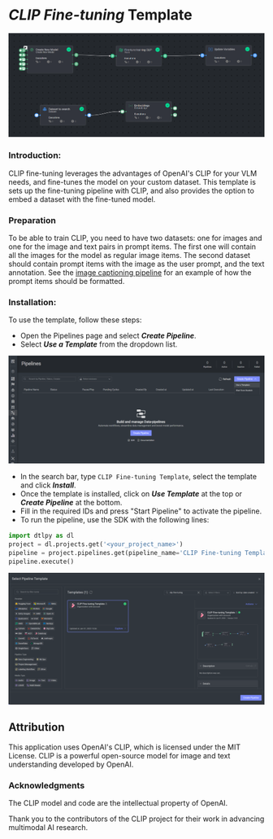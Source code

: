 # *CLIP Fine-tuning* Template

<img src="assets/pipeline.png" alt="Image of the pipeline">

### Introduction:

CLIP fine-tuning leverages the advantages of OpenAI's CLIP for your VLM needs, and fine-tunes the model on your custom
dataset. This template is sets up the fine-tuning pipeline with CLIP, and also provides the option to embed a dataset
with the fine-tuned model.

### Preparation

To be able to train CLIP, you need to have two datasets: one for images and one for the image and text pairs in 
prompt items. The first one will contain all the images for the model as regular image items. The second dataset should 
contain prompt items with the image as the user prompt, and the text annotation. See the 
[image captioning pipeline](https://github.com/dataloop-ai-apps/pipeline-templates/blob/main/image_preprocessing/image_captioning_pipeline/README.md) 
for an example of how the prompt items should be formatted.

### Installation:

To use the template, follow these steps:

* Open the Pipelines page and select _**Create Pipeline**_.
* Select _**Use a Template**_ from the dropdown list.

<img src="assets/pipeline_create.png" alt="Image of the pipeline creation page">

* In the search bar, type `CLIP Fine-tuning Template`, select the template and click _**Install**_.
* Once the template is installed, click on _**Use Template**_ at the top or _**Create Pipeline**_ at the bottom.
* Fill in the required IDs and press "Start Pipeline" to activate the pipeline.
* To run the pipeline, use the SDK with the following lines:

```python
import dtlpy as dl
project = dl.projects.get('<your_project_name>')
pipeline = project.pipelines.get(pipeline_name='CLIP Fine-tuning Template')
pipeline.execute()
```

<img src="assets/marketplace_create_pipeline.png" alt="Image of the pipeline in Marketplace">


## Attribution

This application uses OpenAI's CLIP, which is licensed under the MIT License. CLIP is a powerful open-source model for
image and text understanding developed by OpenAI.

### Acknowledgments
The CLIP model and code are the intellectual property of OpenAI.

Thank you to the contributors of the CLIP project for their work in advancing multimodal AI research.